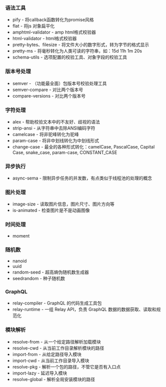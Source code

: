### 语法工具
- pify - 将callback函数转化为promise风格
- flat - 将js 对象扁平化
- amphtml-validator - amp html格式校验器
- html-validator - html格式校验器
- pretty-bytes、filesize - 将文件大小的数字形式，转为字节的格式显示
- pretty-ms - 将毫秒转化为人类可读的字符串，如：15d 11h 1m 20s
- schema-utils - 选项配置的校验工具、对象字段的校验工具

### 版本号处理
- semver - （功能最全面）包版本号校验处理工具
- semver-compare - 对比两个版本号
- compare-versions - 对比两个版本号

### 字符处理
- alex - 帮助校验文本中的不友好、歧视的语法
- strip-ansi - 从字符串中去除ANSI编码字符
- camelcase - 将非驼峰转化为驼峰
- param-case - 将非中划线转化为中划线形式
- change-case - 最全的各种形式转化：camelCase, PascalCase, Capital Case, snake_case, param-case, CONSTANT_CASE

### 异步执行
- async-sema - 限制异步任务的并发数，有点类似于线程池的处理的概念

### 图片处理
- image-size - 读取图片信息，图片尺寸、图片方向等
- is-animated - 检查图片是不是动画图像

### 时间处理
- moment

### 随机数
- nanoid
- uuid
- random-seed - 超高熵伪随机数生成器
- seedrandom - 种子随机数

### GraphQL
- relay-compiler - GraphQL 的代码生成工具包
- relay-runtime - 一组 Relay API，负责 GraphQL 数据的数据获取、读取和规范化

### 模块解析
- resolve-from - 从一个给定路径解析加载模块
- resolve-cwd - 从当前工作目录解析模块的路径
- import-from - 从给定路径导入模块
- import-cwd - 从当前工作目录导入模块
- resolve-pkg - 解析一个包的路径，不管它是否有入口点
- import-lazy - 延迟导入模块
- resolve-global - 解析全局安装模块的路径
